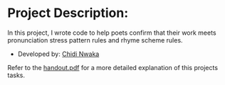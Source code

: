 # Project Description:

In this project, I wrote code to help poets confirm that their work meets pronunciation stress pattern rules and rhyme scheme rules.

- Developed by: [Chidi Nwaka](https://www.linkedin.com/in/chidi-nwaka/)

Refer to the <a href="https://github.com/ChidiNwaka/Poetry_Annotator/blob/master/handout.pdf">handout.pdf</a> for a more detailed explanation of this projects tasks.


